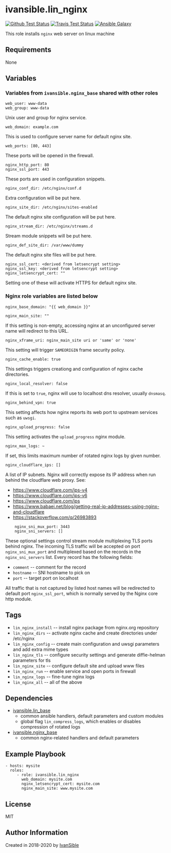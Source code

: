 # ivansible.lin_nginx

[![Github Test Status](https://github.com/ivansible/lin-nginx/workflows/Molecule%20test/badge.svg?branch=master)](https://github.com/ivansible/lin-nginx/actions)
[![Travis Test Status](https://travis-ci.org/ivansible/lin-nginx.svg?branch=master)](https://travis-ci.org/ivansible/lin-nginx)
[![Ansible Galaxy](https://img.shields.io/badge/galaxy-ivansible.lin__nginx-68a.svg?style=flat)](https://galaxy.ansible.com/ivansible/lin_nginx/)

This role installs `nginx` web server on linux machine


## Requirements

None


## Variables

### Variables from `ivansible.nginx_base` shared with other roles

    web_user: www-data
    web_group: www-data
Unix user and group for nginx service.

    web_domain: example.com
This is used to configure server name for default nginx site.

    web_ports: [80, 443]
These ports will be opened in the firewall.

    nginx_http_port: 80
    nginx_ssl_port: 443
These ports are used in configuration snippets.

    nginx_conf_dir: /etc/nginx/conf.d
Extra configuration will be put here.

    nginx_site_dir: /etc/nginx/sites-enabled
The default nginx site configuration will be put here.

    nginx_stream_dir: /etc/nginx/streams.d
Stream module snippets will be put here.

    nginx_def_site_dir: /var/www/dummy
The default nginx site files will be put here.

    nginx_ssl_cert: <derived from letsencrypt setting>
    nginx_ssl_key: <derived from letsencrypt setting>
    nginx_letsencrypt_cert: ""
Setting one of these will activate HTTPS for default nginx site.


### Nginx role variables are listed below

    nginx_base_domain: "{{ web_domain }}"

    nginx_main_site: ""
If this setting is non-empty, accessing nginx at an unconfigured server name
will redirect to this URL.

    nginx_xframe_uri: nginx_main_site uri or 'same' or 'none'
This setting will trigger `SAMEORIGIN` frame security policy.

    nginx_cache_enable: true
This settings triggers creationg and configuration of nginx cache directories.

    nginx_local_resolver: false
If this is set to `true`, nginx will use to localhost dns resolver,
usually `dnsmasq`.

    nginx_behind_vpn: true
This setting affects how nginx reports its web port to upstream services
such as `uwsgi`.

    nginx_upload_progress: false
This setting activates the `upload_progress` nginx module.

    nginx_max_logs: ~
If set, this limits maximum number of rotated nginx logs by given number.

    nginx_cloudflare_ips: []
A list of IP subnets. Nginx will correctly expose its IP address when run
behind the cloudflare web proxy. See:
 - https://www.cloudflare.com/ips-v4
 - https://www.cloudflare.com/ips-v6
 - https://www.cloudflare.com/ips
 - https://www.babaei.net/blog/getting-real-ip-addresses-using-nginx-and-cloudflare
 - https://stackoverflow.com/q/26983893

```
    nginx_sni_mux_port: 3443
    nginx_sni_servers: []
```
These optional settings control stream module multiplexing TLS ports
behind nginx. The incoming TLS traffic will be accepted on port
`nginx_sni_mux_port` and multiplexed based on the records in the
`nginx_sni_servers` list. Every record has the following fields:
 - `comment` -- comment for the record
 - `hostname` -- SNI hostname to pick on
 - `port` -- target port on localhost

All traffic that is not captured by listed host names will be redirected
to default port `nginx_ssl_port`, which is normally served by the Nginx
core http module.


## Tags

- `lin_nginx_install` -- install nginx package from nginx.org repository
- `lin_nginx_dirs` -- activate nginx cache and create directories under /etc/nginx
- `lin_nginx_config` -- create main configuration and uwsgi parameters
                        and add extra mime types
- `lin_nginx_tls` -- configure security settings
                     and generate diffie-helman parameters for tls
- `lin_nginx_site` -- configure default site and upload www files
- `lin_nginx_run` -- enable service and open ports in firewall
- `lin_nginx_logs` -- fine-tune nginx logs
- `lin_nginx_all` -- all of the above


## Dependencies

- [ivansible.lin_base](https://github.com/ivansible/lin-base)
  - common ansible handlers, default parameters and custom modules
  - global flag `lin_compress_logs`,
    which enables or disables compression of rotated logs
- [ivansible.nginx_base](https://github.com/ivansible/nginx-base)
  - common nginx-related handlers and default parameters


## Example Playbook

    - hosts: mysite
      roles:
         - role: ivansible.lin_nginx
           web_domain: mysite.com
           nginx_letsencrypt_cert: mysite.com
           nginx_main_site: www.mysite.com


## License

MIT

## Author Information

Created in 2018-2020 by [IvanSible](https://github.com/ivansible)
